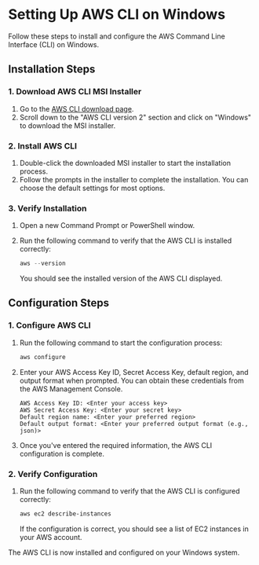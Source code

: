 # Setting Up AWS CLI on Windows

Follow these steps to install and configure the AWS Command Line Interface (CLI) on Windows.

## Installation Steps

### 1. Download AWS CLI MSI Installer

1. Go to the [AWS CLI download page](https://aws.amazon.com/cli/).
2. Scroll down to the "AWS CLI version 2" section and click on "Windows" to download the MSI installer.

### 2. Install AWS CLI

1. Double-click the downloaded MSI installer to start the installation process.
2. Follow the prompts in the installer to complete the installation. You can choose the default settings for most options.

### 3. Verify Installation

1. Open a new Command Prompt or PowerShell window.
2. Run the following command to verify that the AWS CLI is installed correctly:

    ```powershell
    aws --version
    ```

   You should see the installed version of the AWS CLI displayed.

## Configuration Steps

### 1. Configure AWS CLI

1. Run the following command to start the configuration process:

    ```powershell
    aws configure
    ```

2. Enter your AWS Access Key ID, Secret Access Key, default region, and output format when prompted. You can obtain these credentials from the AWS Management Console.

    ```
    AWS Access Key ID: <Enter your access key>
    AWS Secret Access Key: <Enter your secret key>
    Default region name: <Enter your preferred region>
    Default output format: <Enter your preferred output format (e.g., json)>
    ```

3. Once you've entered the required information, the AWS CLI configuration is complete.

### 2. Verify Configuration

1. Run the following command to verify that the AWS CLI is configured correctly:

    ```powershell
    aws ec2 describe-instances
    ```

   If the configuration is correct, you should see a list of EC2 instances in your AWS account.

The AWS CLI is now installed and configured on your Windows system.
